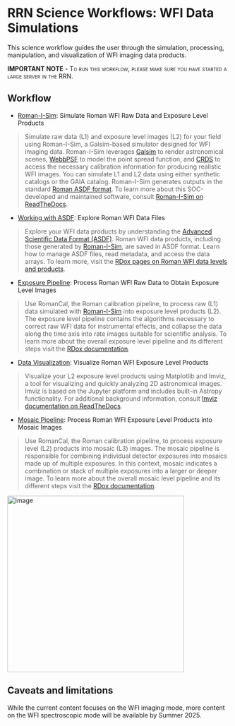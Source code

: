 # RRN Science Workflows: WFI Data Simulations

This science workflow guides the user through the simulation, processing, manipulation, and visualization of WFI imaging data products.

<span style="font-variant: small-caps;"> **IMPORTANT NOTE** - To run this workflow, please make sure you have started a large server in the RRN. </span>


## Workflow
- [Roman-I-Sim](../../content/notebooks/romanisim/romanisim.ipynb): Simulate Roman WFI Raw Data and Exposure Level Products
> Simulate raw data (L1) and exposure level images (L2) for your field using Roman-I-Sim, a Galsim-based simulator designed for WFI imaging data. Roman-I-Sim leverages [Galsim](https://github.com/GalSim-developers/GalSim) to render astronomical scenes, [WebbPSF](https://roman-docs.stsci.edu/simulation-tools-handbook-home/webbpsf-for-roman) to model the point spread function, and [CRDS](https://roman-docs.stsci.edu/data-handbook-home/accessing-wfi-data/crds-for-reference-files) to access the necessary calibration information for producing realistic WFI images. You can simulate L1 and L2 data using either synthetic catalogs or the GAIA catalog. Roman-I-Sim generates outputs in the standard [Roman ASDF format](https://roman-docs.stsci.edu/data-handbook-home/wfi-data-format/introduction-to-asdf). To learn more about this SOC-developed and maintained software, consult [Roman-I-Sim on ReadTheDocs](https://romanisim.readthedocs.io/en/latest/).
- [Working with ASDF](../../content/notebooks/working_with_asdf/working_with_asdf.ipynb): Explore Roman WFI Data Files
> Explore your WFI data products by understanding the [Advanced Scientific Data Format (ASDF)](https://roman-docs.stsci.edu/data-handbook-home/wfi-data-format/introduction-to-asdf). Roman WFI data products, including those generated by [Roman-I-Sim](https://romanisim.readthedocs.io/en/latest/), are saved in ASDF format. Learn how to manage ASDF files, read metadata, and access the data arrays. To learn more, visit the [RDox pages on Roman WFI data levels and products](https://roman-docs.stsci.edu/data-handbook-home/wfi-data-format/data-levels-and-products).
- [Exposure Pipeline](../../content/notebooks/romancal/romancal.ipynb): Process Roman WFI Raw Data to Obtain Exposure Level Images
> Use RomanCal, the Roman calibration pipeline, to process raw (L1) data simulated with [Roman-I-Sim](https://romanisim.readthedocs.io/en/latest/) into exposure level products (L2). The exposure level pipeline contains the algorithms necessary to correct raw WFI data for instrumental effects, and
collapse the data along the time axis into rate images suitable for scientific analysis. To learn more about the overall exposure level pipeline and its different steps visit the [RDox documentation](https://roman-docs.stsci.edu/data-handbook-home/roman-stsci-data-pipelines/exposure-level-pipeline).
- [Data Visualization](../../content/notebooks/data_visualization/data_visualization.ipynb): Visualize Roman WFI Exposure Level Products
> Visualize your L2 exposure level products using Matplotlib and Imviz, a tool for visualizing and quickly analyzing 2D astronomical images. Imviz is based on the Jupyter platform and includes built-in Astropy functionality. For additional background information, consult [Imviz documentation on ReadTheDocs](https://jdaviz.readthedocs.io/en/latest/imviz/index.html).
- [Mosaic Pipeline](../../content/notebooks/mosaic_pipeline/mosaic_pipeline.ipynb): Process Roman WFI Exposure Level Products into Mosaic Images
> Use RomanCal, the Roman calibration pipeline, to process exposure level (L2) products into mosaic (L3) images. The mosaic pipeline is responsible for combining individual detector exposures into mosaics made up of multiple exposures. In this context, mosaic indicates a combination or stack of multiple exposures into a larger or deeper image. To learn more about the overall mosaic level pipeline and its different steps visit the [RDox documentation](https://roman-docs.stsci.edu/data-handbook-home/roman-stsci-data-pipelines/mosaic-level-pipeline).

  <img width="400" alt="image" src="https://github.com/user-attachments/assets/99d0bd05-b0f3-428f-8193-f9dcd27132f0" />

## Caveats and limitations
While the current content focuses on the WFI imaging mode, more content on the WFI spectroscopic mode will be available by Summer 2025.
